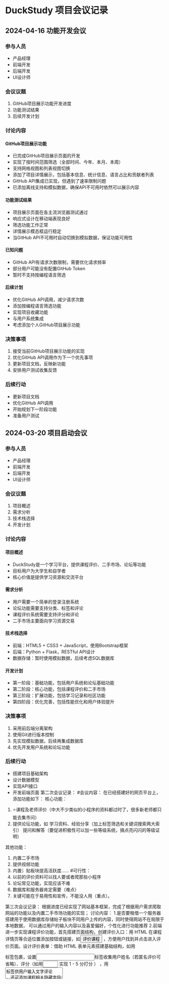 # DuckStudy 项目会议记录

## 2024-04-16 功能开发会议

### 参与人员
- 产品经理
- 前端开发
- 后端开发
- UI设计师

### 会议议题
1. GitHub项目展示功能开发进度
2. 功能测试结果
3. 后续开发计划

### 讨论内容

#### GitHub项目展示功能
- 已完成GitHub项目展示页面的开发
- 实现了按时间范围筛选（全部时间、今年、本月、本周）
- 支持网格视图和列表视图切换
- 添加了项目详情展示，包括基本信息、统计信息、语言占比和贡献者列表
- GitHub API集成已实现，但遇到了速率限制问题
- 已添加离线支持和模拟数据，确保API不可用时依然可以展示内容

#### 功能测试结果
- 项目展示页面在各主流浏览器测试通过
- 响应式设计在移动端表现良好
- 筛选功能工作正常
- 详情展示模态框运行稳定
- 当GitHub API不可用时自动切换到模拟数据，保证功能可用性

#### 已知问题
- GitHub API有请求次数限制，需要优化请求频率
- 部分用户可能没有配置GitHub Token
- 暂时不支持按编程语言筛选

#### 后续计划
- 优化GitHub API调用，减少请求次数
- 添加按编程语言筛选功能
- 实现项目收藏功能
- 与用户系统集成
- 考虑添加个人GitHub项目展示功能

### 决策事项
1. 接受当前GitHub项目展示功能的实现
2. 优化GitHub API调用作为下一个优先事项
3. 更新项目文档，反映新功能
4. 安排用户测试收集反馈

### 后续行动
- 更新项目文档
- 优化GitHub API调用
- 开始规划下一阶段功能
- 准备用户测试

## 2024-03-20 项目启动会议

### 参与人员
- 产品经理
- 前端开发
- 后端开发
- UI设计师

### 会议议题
1. 项目概述
2. 需求分析
3. 技术栈选择
4. 开发计划

### 讨论内容

#### 项目概述
- DuckStudy是一个学习平台，提供课程评价、二手市场、论坛等功能
- 目标用户为大学生和自学者
- 核心价值是提供学习资源和交流平台

#### 需求分析
- 用户需要一个简单的登录注册系统
- 论坛功能需要支持分类、标签和评论
- 课程评价系统需要支持评分和评论
- 二手市场主要面向学习资源交易

#### 技术栈选择
- 前端：HTML5 + CSS3 + JavaScript，使用Bootstrap框架
- 后端：Python + Flask，RESTful API设计
- 数据存储：暂时使用模拟数据，后续考虑SQL数据库

#### 开发计划
- 第一阶段：基础功能，包括用户系统和论坛基础功能
- 第二阶段：核心功能，包括课程评价和二手市场
- 第三阶段：扩展功能，包括学习记录和社区功能
- 第四阶段：优化完善，包括性能优化和用户体验提升

### 决策事项
1. 采用前后端分离架构
2. 使用Git进行版本控制
3. 先实现模拟数据，后续再集成数据库
4. 优先开发用户系统和论坛功能

### 后续行动
- 搭建项目基础架构
- 设计数据模型
- 实现API接口
- 开发前端页面
第二次会议记录：
#会议内容：
在已经搭建好的网页平台上，添加功能如下：
核心功能：
1. ⭐课程及老师评价（中大不少类似的小程序的资料都过时了，很多新老师都只能去集市问）
2. 提供论坛功能，如
学习资料、经验分享（加上标签筛选和关键词搜索两大索引）
提问和解答（要促进积极性可以加一些等级系统，搞点亮闪闪的等级证明）

其他功能：
1. 内置二手市场
2. 提供视频功能
3. 内置氵贴板块提高活跃度......
#可行性：
1. 以前的评价资料可以找人要或者爬那些小程序
2. 论坛常见功能，实现应该不难
3. 数据库和服务器肯定需要（难点）
4. 关键可能在于易用性和宣传，不能没人用（重点）。

第三次会议记录：
根据进度已经实现了网站基本框架，完成了根据用户需求爬取网站的功能以及内置二手市场功能的实现；
讨论内容：
1.是否要租借一个服务器搭建用于使用数据库存储帖子板块不同用户上传的内容，同时使得网站不在局限于本地数据，
可以通过用户的输入内容以及喜爱偏好，个性化进行功能推荐
2.前端进一步实现课程评价功能，首先搭建页面结构，创建评价入口：用 HTML 在课程详情页等合适位置添加按钮或链接，如<button id="evaluateBtn">评价课程</button> ，方便用户找到并点击进入评价页面。设计评价表单：借助 HTML 表单元素搭建基础结构，如用<form>标签包裹，设置<input>标签收集用户姓名（若匿名评价可省略）、评分（如用<input type="number" min="1" max="5"> 实现 1 - 5 分打分 ） ，用<textarea>标签供用户输入文字评论 ，还可添加课程相关隐藏字段（如课程 ID ，<input type="hidden" name="courseId" value="课程实际ID"> ）用于关联评价和课程 。还要实现交互功能。验证用户输入：用 JavaScript 验证用户输入内容是否符合要求，比如必填项是否填写、评分是否在规定范围等 。例如，const form = document.querySelector('form'); form.addEventListener('submit', function (e) { const comment = document.querySelector('textarea').value; if (comment === '') { alert('请输入您的评论'); e.preventDefault(); } }); ，在用户提交表单时检查评论是否为空，若为空则提示并阻止表单提交 。提交评价数据：通过 AJAX（如使用fetch API 或axios库 ）技术，在用户提交评价后将数据发送到后端服务器 。如用axios：import axios from 'axios'; const submitEvaluation = async () => { const formData = new FormData(document.querySelector('form')); try { const response = await axios.post('/api/evaluate - course', formData); if (response.status === 200) { alert('评价提交成功'); } } catch (error) { console.error('提交评价失败', error); alert('评价提交失败，请稍后重试'); } }; ，将表单数据发送到指定后端接口 。展示反馈信息：接收后端返回的响应，向用户展示评价提交结果，如成功提示或失败原因 。可根据后端返回状态码和数据，在页面合适位置显示提示信息，如上述代码中评价成功或失败时的alert提示 。
3.后端开发人员要和前端共同确定数据交互接口规范，明确请求地址、请求方法（如 POST ）、请求参数格式（如 JSON ）、响应数据格式等 。例如，确定评价提交接口地址为/api/evaluate - course ，请求参数包含课程 ID、用户 ID、评分、评论等字段 。
数据对接测试：开发过程中进行前后端联调，测试数据能否正确传输和处理 。检查前端发送的数据后端能否正常接收解析，后端返回的结果前端能否正确展示处理 ，及时解决出现的问题 。同时，后端人员应学习数据库，将数据组织成二维表形式，表由行（记录、元组 ）和列（字段、属性 ）构成 。不同表可通过关联关系（如外键 ）建立联系，方便复杂数据存储与查询，用于将论坛讨论内容归纳分类以及让用户更方便快捷地使用课程评价板块找到有用的内容。
4.内接人工智能API，方便用户了解更多网站信息。
